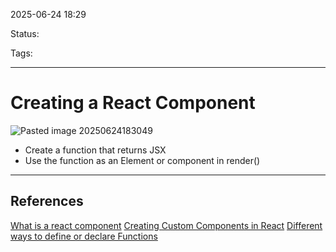 
2025-06-24 18:29

Status:

Tags: 

---
# Creating a React Component
![Pasted image 20250624183049](2%20-%20Source%20Material/Media%20and%20other%20files/Pasted%20image%2020250624183049.png)
- Create  a function that returns JSX
- Use the function as an Element or component in render()


---
## References
[What is a react component](6%20-%20Main%20notes/Frontend/React/What%20is%20a%20react%20component.md)
[Creating Custom Components in React](6%20-%20Main%20notes/Frontend/React/Creating%20Custom%20Components%20in%20React.md)
[Different ways to define or declare Functions](6%20-%20Main%20notes/Frontend/Javascript%20notes/Different%20ways%20to%20define%20or%20declare%20Functions.md)
